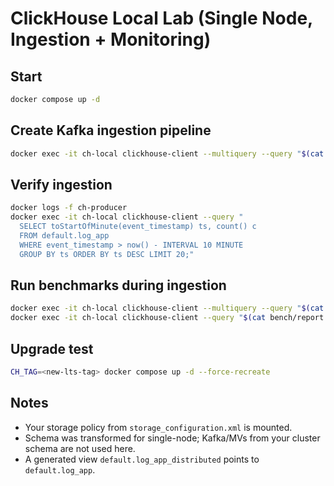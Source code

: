
# ClickHouse Local Lab (Single Node, Ingestion + Monitoring)

## Start
```bash
docker compose up -d
```

## Create Kafka ingestion pipeline
```bash
docker exec -it ch-local clickhouse-client --multiquery --query "$(cat init/05_kafka_local.sql)"
```

## Verify ingestion
```bash
docker logs -f ch-producer
docker exec -it ch-local clickhouse-client --query "
  SELECT toStartOfMinute(event_timestamp) ts, count() c
  FROM default.log_app
  WHERE event_timestamp > now() - INTERVAL 10 MINUTE
  GROUP BY ts ORDER BY ts DESC LIMIT 20;"
```

## Run benchmarks during ingestion
```bash
docker exec -it ch-local clickhouse-client --multiquery --query "$(cat bench/queries.sql)"
docker exec -it ch-local clickhouse-client --query "$(cat bench/report.sql)"
```

## Upgrade test
```bash
CH_TAG=<new-lts-tag> docker compose up -d --force-recreate
```

## Notes
- Your storage policy from `storage_configuration.xml` is mounted.
- Schema was transformed for single-node; Kafka/MVs from your cluster schema are not used here.
- A generated view `default.log_app_distributed` points to `default.log_app`.
